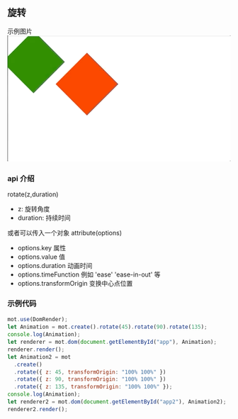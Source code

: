 ## 旋转

示例图片
![](../../assets/rotate.gif)

### api 介绍

rotate(z,duration)

- z: 旋转角度
- duration: 持续时间

或者可以传入一个对象
attribute(options)

- options.key 属性
- options.value 值
- options.duration 动画时间
- options.timeFunction 例如 'ease' 'ease-in-out' 等
- options.transformOrigin 变换中心点位置

### 示例代码

```js
mot.use(DomRender);
let Animation = mot.create().rotate(45).rotate(90).rotate(135);
console.log(Animation);
let renderer = mot.dom(document.getElementById("app"), Animation);
renderer.render();
let Animation2 = mot
  .create()
  .rotate({ z: 45, transformOrigin: "100% 100%" })
  .rotate({ z: 90, transformOrigin: "100% 100%" })
  .rotate({ z: 135, transformOrigin: "100% 100%" });
console.log(Animation);
let renderer2 = mot.dom(document.getElementById("app2"), Animation2);
renderer2.render();
```
